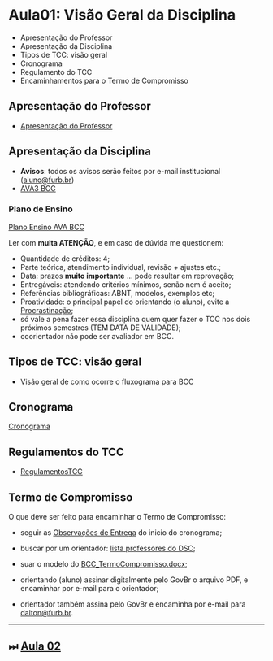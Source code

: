 # Aula01: Visão Geral da Disciplina

<!-- \[INICIO] atualizar -->
[AVA3 BCC]: https://ava3.furb.br/course/view.php?id=47760 "AVA3 BCC"  
[Plano Ensino AVA BCC]: https://ava3.furb.br/course/view.php?id=47760&section=1 "Plano Ensino AVA BCC"  

- Apresentação do Professor  
- Apresentação da Disciplina  
- Tipos de TCC: visão geral  
- Cronograma  
- Regulamento do TCC  
- Encaminhamentos para o Termo de Compromisso  

## Apresentação do Professor

- [Apresentação do Professor](https://github.com/dalton-reis/dalton-reis/blob/main/README.md "Apresentação do Professor")  

## Apresentação da Disciplina

- **Avisos**: todos os avisos serão feitos por e-mail institucional (aluno@furb.br)  
- [AVA3 BCC]  

### Plano de Ensino

[Plano Ensino AVA BCC]  

Ler com **muita ATENÇÃO**, e em caso de dúvida me questionem:

- Quantidade de créditos: 4;  
- Parte teórica, atendimento individual, revisão + ajustes etc.;  
- Data: prazos **muito importante** ... pode resultar em reprovação;  
- Entregáveis: atendendo critérios mínimos, senão nem é aceito;  
- Referências bibliográficas: ABNT, modelos, exemplos etc;  
- Proatividade: o principal papel do orientando (o aluno), evite a [Procrastinação](../Aulas/aula01Procrastinacao.pdf "Procrastinação");  
- só vale a pena fazer essa disciplina quem quer fazer o TCC nos dois próximos semestres (TEM DATA DE VALIDADE);  
- coorientador não pode ser avaliador em BCC.  

## Tipos de TCC: visão geral

<!-- FIXME: Fazer um fluxograma (mapa de tempo, usar data atual para marcar no mapa o que já passou) no DrawIO do que ocorre nos dois projetos. Tentar usar variáveis para datas do cronograma. E colocar links nas caixas do fluxograma com o material -->
- Visão geral de como ocorre o fluxograma para BCC  

## Cronograma

[Cronograma](../Cronogramas/ "Cronograma")  

## Regulamentos do TCC

- [RegulamentosTCC](../regulamentos.md "RegulamentoTCC")  

## Termo de Compromisso  

O que deve ser feito para encaminhar o Termo de Compromisso:  

<!--
- fazer o cadastro no [Currículo Lattes](https://wwws.cnpq.br/cvlattesweb/pkg_cv_estr.inicio# "Currículo Lattes"); Faça o cadastro o quanto antes, não precisa esperar para ter os dados do termo (conversar com orientador etc.);  
-->

- seguir as [Observações de Entrega](../Cronogramas/README.md#observações-de-entrega "Observações de Entrega") do inicio do cronograma;  

- buscar por um orientador: [lista professores do DSC](../../professoresDSC.md "lista professores do DSC");  
- suar o modelo do [BCC_TermoCompromisso.docx](../Material/BCC_TermoCompromisso.docx "BCC_TermoCompromisso.docx");  
- orientando (aluno) assinar digitalmente pelo GovBr o arquivo PDF, e encaminhar por e-mail para o orientador;
- orientador também assina pelo GovBr e encaminha por e-mail para [dalton\@furb.br](mailto:dalton@furb.br?subject=TCC1_Termo_Compromisso_Entrega).  

----------

## ⏭ [Aula 02](./aula02Anotacoes.md "Aula 02")  

<!--
TODO: arrumar as fontes bibliográficas]  
## Principais Referências Bibliográficas​
-->